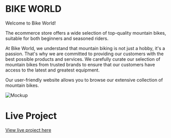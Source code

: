 # BIKE WORLD
Welcome to Bike World! 

The ecommerce store offers a wide selection of top-quality mountain bikes, suitable for both beginners and seasoned riders.

At Bike World, we understand that mountain biking is not just a hobby, it's a passion. That's why we are committed to providing our customers with the best possible products and services. We carefully curate our selection of mountain bikes from trusted brands to ensure that our customers have access to the latest and greatest equipment.

Our user-friendly website allows you to browse our extensive collection of mountain bikes.

![Mockup]()

# Live Project

[View live project here]()